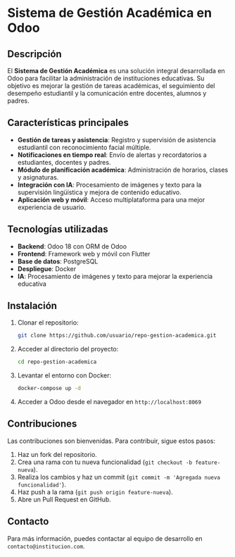 # Sistema de Gestión Académica en Odoo

## Descripción
El **Sistema de Gestión Académica** es una solución integral desarrollada en Odoo para facilitar la administración de instituciones educativas. Su objetivo es mejorar la gestión de tareas académicas, el seguimiento del desempeño estudiantil y la comunicación entre docentes, alumnos y padres.

## Características principales
- **Gestión de tareas y asistencia**: Registro y supervisión de asistencia estudiantil con reconocimiento facial múltiple.
- **Notificaciones en tiempo real**: Envío de alertas y recordatorios a estudiantes, docentes y padres.
- **Módulo de planificación académica**: Administración de horarios, clases y asignaturas.
- **Integración con IA**: Procesamiento de imágenes y texto para la supervisión lingüística y mejora de contenido educativo.
- **Aplicación web y móvil**: Acceso multiplataforma para una mejor experiencia de usuario.

## Tecnologías utilizadas
- **Backend**: Odoo 18 con ORM de Odoo
- **Frontend**: Framework web y móvil con Flutter
- **Base de datos**: PostgreSQL
- **Despliegue**: Docker
- **IA**: Procesamiento de imágenes y texto para mejorar la experiencia educativa

## Instalación
1. Clonar el repositorio:
   ```bash
   git clone https://github.com/usuario/repo-gestion-academica.git
   ```
2. Acceder al directorio del proyecto:
   ```bash
   cd repo-gestion-academica
   ```
3. Levantar el entorno con Docker:
   ```bash
   docker-compose up -d
   ```
4. Acceder a Odoo desde el navegador en `http://localhost:8069`

## Contribuciones
Las contribuciones son bienvenidas. Para contribuir, sigue estos pasos:
1. Haz un fork del repositorio.
2. Crea una rama con tu nueva funcionalidad (`git checkout -b feature-nueva`).
3. Realiza los cambios y haz un commit (`git commit -m 'Agregada nueva funcionalidad'`).
4. Haz push a la rama (`git push origin feature-nueva`).
5. Abre un Pull Request en GitHub.

## Contacto
Para más información, puedes contactar al equipo de desarrollo en `contacto@institucion.com`.